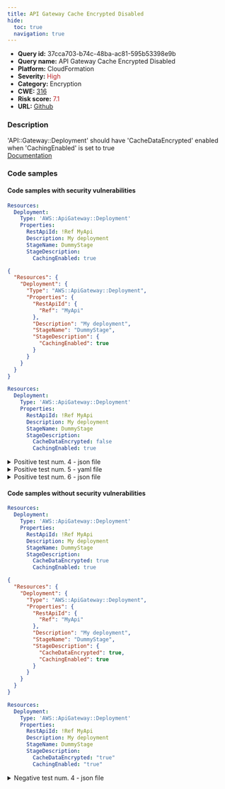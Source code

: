 ```yaml
---
title: API Gateway Cache Encrypted Disabled
hide:
  toc: true
  navigation: true
---
```


<style>
  .highlight .hll {
    background-color: #ff171742;
  }
  .md-content {
    max-width: 1100px;
    margin: 0 auto;
  }
</style>

-   **Query id:** 37cca703-b74c-48ba-ac81-595b53398e9b
-   **Query name:** API Gateway Cache Encrypted Disabled
-   **Platform:** CloudFormation
-   **Severity:** <span style="color:#bb2124">High</span>
-   **Category:** Encryption
-   **CWE:** <a href="https://cwe.mitre.org/data/definitions/316.html" onclick="newWindowOpenerSafe(event, 'https://cwe.mitre.org/data/definitions/316.html')">316</a>
-   **Risk score:** <span style="color:#bb2124">7.1</span>
-   **URL:** [Github](https://github.com/Checkmarx/kics/tree/master/assets/queries/cloudFormation/aws/api_gateway_cache_encrypted_disabled)

### Description
'API::Gateway::Deployment' should have 'CacheDataEncrypted' enabled when 'CachingEnabled' is set to true<br>
[Documentation](https://docs.aws.amazon.com/AWSCloudFormation/latest/UserGuide/aws-properties-apigateway-deployment-stagedescription.html)

### Code samples
#### Code samples with security vulnerabilities
```yaml title="Positive test num. 1 - yaml file" hl_lines="8"
Resources:
  Deployment:
    Type: 'AWS::ApiGateway::Deployment'
    Properties:
      RestApiId: !Ref MyApi
      Description: My deployment
      StageName: DummyStage
      StageDescription:
        CachingEnabled: true

```
```json title="Positive test num. 2 - json file" hl_lines="11"
{
  "Resources": {
    "Deployment": {
      "Type": "AWS::ApiGateway::Deployment",
      "Properties": {
        "RestApiId": {
          "Ref": "MyApi"
        },
        "Description": "My deployment",
        "StageName": "DummyStage",
        "StageDescription": {
          "CachingEnabled": true
        }
      }
    }
  }
}

```
```yaml title="Positive test num. 3 - yaml file" hl_lines="9"
Resources:
  Deployment:
    Type: 'AWS::ApiGateway::Deployment'
    Properties:
      RestApiId: !Ref MyApi
      Description: My deployment
      StageName: DummyStage
      StageDescription:
        CacheDataEncrypted: false
        CachingEnabled: true

```
<details><summary>Positive test num. 4 - json file</summary>

```json hl_lines="12"
{
  "Resources": {
    "Deployment": {
      "Type": "AWS::ApiGateway::Deployment",
      "Properties": {
        "RestApiId": {
          "Ref": "MyApi"
        },
        "Description": "My deployment",
        "StageName": "DummyStage",
        "StageDescription": {
          "CacheDataEncrypted": false,
          "CachingEnabled": true
        }
      }
    }
  }
}

```
</details>
<details><summary>Positive test num. 5 - yaml file</summary>

```yaml hl_lines="9"
Resources:
  Deployment:
    Type: 'AWS::ApiGateway::Deployment'
    Properties:
      RestApiId: !Ref MyApi
      Description: My deployment
      StageName: DummyStage
      StageDescription:
        CacheDataEncrypted: "false"
        CachingEnabled: "true"

```
</details>
<details><summary>Positive test num. 6 - json file</summary>

```json hl_lines="12"
{
  "Resources": {
    "Deployment": {
      "Type": "AWS::ApiGateway::Deployment",
      "Properties": {
        "RestApiId": {
          "Ref": "MyApi"
        },
        "Description": "My deployment",
        "StageName": "DummyStage",
        "StageDescription": {
          "CacheDataEncrypted": "false",
          "CachingEnabled": "true"
        }
      }
    }
  }
}

```
</details>


#### Code samples without security vulnerabilities
```yaml title="Negative test num. 1 - yaml file"
Resources:
  Deployment:
    Type: 'AWS::ApiGateway::Deployment'
    Properties:
      RestApiId: !Ref MyApi
      Description: My deployment
      StageName: DummyStage
      StageDescription:
        CacheDataEncrypted: true
        CachingEnabled: true

```
```json title="Negative test num. 2 - json file"
{
  "Resources": {
    "Deployment": {
      "Type": "AWS::ApiGateway::Deployment",
      "Properties": {
        "RestApiId": {
          "Ref": "MyApi"
        },
        "Description": "My deployment",
        "StageName": "DummyStage",
        "StageDescription": {
          "CacheDataEncrypted": true,
          "CachingEnabled": true
        }
      }
    }
  }
}

```
```yaml title="Negative test num. 3 - yaml file"
Resources:
  Deployment:
    Type: 'AWS::ApiGateway::Deployment'
    Properties:
      RestApiId: !Ref MyApi
      Description: My deployment
      StageName: DummyStage
      StageDescription:
        CacheDataEncrypted: "true"
        CachingEnabled: "true"

```
<details><summary>Negative test num. 4 - json file</summary>

```json
{
  "Resources": {
    "Deployment": {
      "Type": "AWS::ApiGateway::Deployment",
      "Properties": {
        "RestApiId": {
          "Ref": "MyApi"
        },
        "Description": "My deployment",
        "StageName": "DummyStage",
        "StageDescription": {
          "CacheDataEncrypted": "true",
          "CachingEnabled": "true"
        }
      }
    }
  }
}

```
</details>

